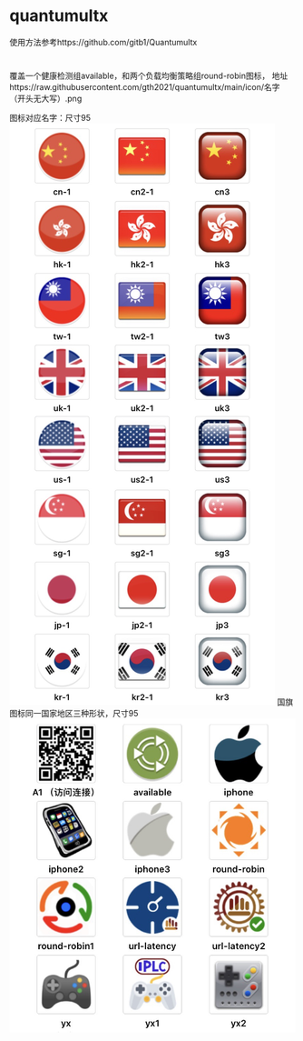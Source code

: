 # quantumultx

使用方法参考https://github.com/gitb1/Quantumultx
#
覆盖一个健康检测组available，和两个负载均衡策略组round-robin图标，
地址https://raw.githubusercontent.com/gth2021/quantumultx/main/icon/名字（开头无大写）.png

图标对应名字：尺寸95
![image](https://github.com/gth2021/quantumultx/blob/main/icon/z2.JPEG)
国旗图标同一国家地区三种形状，尺寸95
![image](https://raw.githubusercontent.com/gth2021/quantumultx/main/icon/z1.JPEG)
